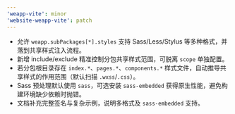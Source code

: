 ```yaml
---
'weapp-vite': minor
'website-weapp-vite': patch
---
```


- 允许 `weapp.subPackages[*].styles` 支持 Sass/Less/Stylus 等多种格式，并落到共享样式注入流程。
- 新增 include/exclude 精准控制分包共享样式范围，可脱离 `scope` 单独配置。
- 若分包根目录存在 `index.*`、`pages.*`、`components.*` 样式文件，自动推导共享样式的作用范围（默认扫描 `.wxss`/`.css`）。
- Sass 预处理默认使用 `sass`，可选安装 `sass-embedded` 获得原生性能，避免构建环境缺少依赖时抛错。
- 文档补充完整签名与复杂示例，说明多格式及 `sass-embedded` 支持。
